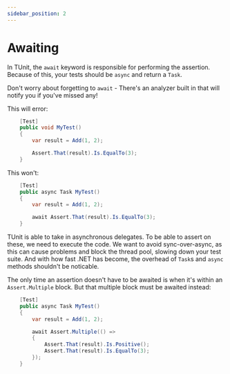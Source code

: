 ```yaml
---
sidebar_position: 2
---
```


# Awaiting

In TUnit, the `await` keyword is responsible for performing the assertion.
Because of this, your tests should be `async` and return a `Task`.

Don't worry about forgetting to `await` - There's an analyzer built in that will notify you if you've missed any!

This will error:

```csharp
    [Test]
    public void MyTest()
    {
        var result = Add(1, 2);

        Assert.That(result).Is.EqualTo(3);
    }
```

This won't: 

```csharp
    [Test]
    public async Task MyTest()
    {
        var result = Add(1, 2);

        await Assert.That(result).Is.EqualTo(3);
    }
```

TUnit is able to take in asynchronous delegates. To be able to assert on these, we need to execute the code. We want to avoid sync-over-async, as this can cause problems and block the thread pool, slowing down your test suite.
And with how fast .NET has become, the overhead of `Task`s and `async` methods shouldn't be noticable.

The only time an assertion doesn't have to be awaited is when it's within an `Assert.Multiple` block. But that multiple block must be awaited instead:

```csharp
    [Test]
    public async Task MyTest()
    {
        var result = Add(1, 2);

        await Assert.Multiple(() =>
        {
            Assert.That(result).Is.Positive();
            Assert.That(result).Is.EqualTo(3);
        });
    }
```